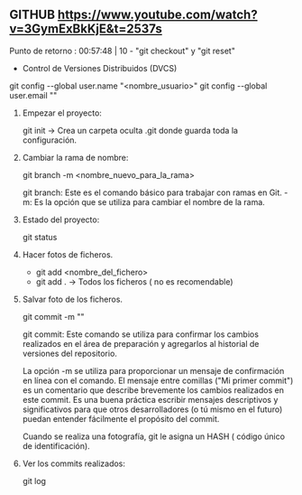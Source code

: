 GITHUB    https://www.youtube.com/watch?v=3GymExBkKjE&t=2537s
---------------------------------------------------------------
Punto de retorno : 00:57:48 | 10 - "git checkout" y "git reset"

- Control de Versiones Distribuidos (DVCS)

git config --global user.name "<nombre_usuario>"
git config --global user.email "<email>"

1) Empezar el proyecto:

    git init  -> Crea un carpeta oculta .git donde guarda toda la configuración.

2) Cambiar la rama de nombre:

    git branch -m <nombre_nuevo_para_la_rama>

    git branch: Este es el comando básico para trabajar con ramas en Git.
    -m: Es la opción que se utiliza para cambiar el nombre de la rama.


3) Estado del proyecto:

    git status

4) Hacer fotos de ficheros.

    - git add <nombre_del_fichero>
    - git add .  -> Todos los ficheros ( no es recomendable)

5) Salvar foto de los ficheros.

    git commit -m "<mensaje>"

    git commit: Este comando se utiliza para confirmar los cambios realizados en el área de preparación y agregarlos al historial de versiones del repositorio.

    La opción -m se utiliza para proporcionar un mensaje de confirmación en línea con el comando. El mensaje entre comillas ("Mi primer commit") es un comentario que describe brevemente los cambios realizados en este commit. Es una buena práctica escribir mensajes descriptivos y significativos para que otros desarrolladores (o tú mismo en el futuro) puedan entender fácilmente el propósito del commit.

    Cuando se realiza una fotografía, git le asigna un HASH ( código único de identificación).

6) Ver los commits realizados:

    git log

